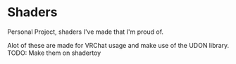 # Shaders
Personal Project, shaders I've made that I'm proud of.

Alot of these are made for VRChat usage and make use of the UDON library. TODO: Make them on shadertoy
